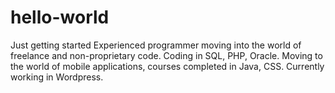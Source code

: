 # hello-world
Just getting started
Experienced programmer moving into the world of freelance and non-proprietary code.
Coding in SQL, PHP, Oracle.  Moving to the world of mobile applications, courses completed in Java, CSS.  Currently working in Wordpress.
